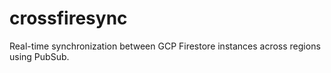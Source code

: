 # crossfiresync
Real-time synchronization between GCP Firestore instances across regions using PubSub.
